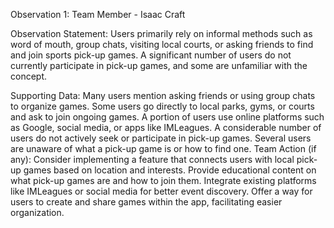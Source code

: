 Observation 1: Team Member - Isaac Craft

Observation Statement:
Users primarily rely on informal methods such as word of mouth, group chats, visiting local courts, or asking friends to find and join sports pick-up games. A significant number of users do not currently participate in pick-up games, and some are unfamiliar with the concept.

Supporting Data:
Many users mention asking friends or using group chats to organize games.
Some users go directly to local parks, gyms, or courts and ask to join ongoing games.
A portion of users use online platforms such as Google, social media, or apps like IMLeagues.
A considerable number of users do not actively seek or participate in pick-up games.
Several users are unaware of what a pick-up game is or how to find one.
Team Action (if any):
Consider implementing a feature that connects users with local pick-up games based on location and interests.
Provide educational content on what pick-up games are and how to join them.
Integrate existing platforms like IMLeagues or social media for better event discovery.
Offer a way for users to create and share games within the app, facilitating easier organization.
